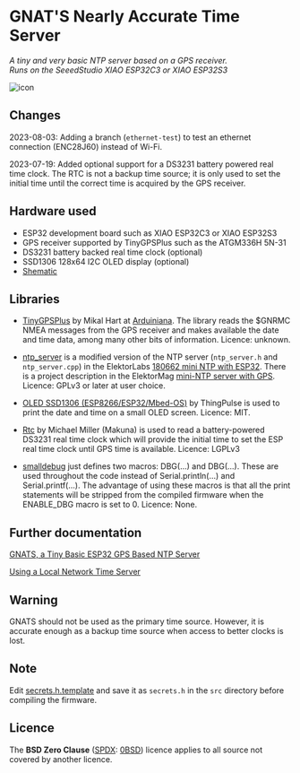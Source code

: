 # GNAT'S Nearly Accurate Time Server

*A tiny and very basic NTP server based on a GPS receiver.  
Runs on the SeeedStudio XIAO ESP32C3 or XIAO ESP32S3*

![icon](img/gnat_128x128.png) 

## Changes

2023-08-03: Adding a branch (`ethernet-test`) to test an ethernet connection (ENC28J60) instead of Wi-Fi.

2023-07-19: Added optional support for a DS3231 battery powered real time clock. The RTC is not a backup time source; it is only used to set the initial time until the correct time is acquired by the GPS receiver.

## Hardware used

  - ESP32 development board such as XIAO ESP32C3 or XIAO ESP32S3
  - GPS receiver supported by TinyGPSPlus such as the ATGM336H 5N-31
  - DS3231 battery backed real time clock (optional)
  - SSD1306 128x64 I2C OLED display (optional)
  - [Shematic](img/schematic.jpg)
## Libraries 

  - [TinyGPSPlus](https://github.com/mikalhart/TinyGPSPlus.git) by Mikal Hart at [Arduiniana](http://arduiniana.org). The library reads the $GNRMC NMEA messages from the GPS receiver and makes available the date and time data, among many other bits of information. Licence: unknown.

  - [ntp_server](lib/ntp_server/ntp_server.h) is a modified version of the NTP server (`ntp_server.h` and `ntp_server.cpp`) in the ElektorLabs [180662 mini NTP with ESP32](https://github.com/ElektorLabs/180662-mini-NTP-ESP32). There is a project description in the ElektorMag [mini-NTP server with GPS](https://www.elektormagazine.com/labs/mini-ntp-server-with-gps). Licence: GPLv3 or later at user choice.

  - [OLED SSD1306 (ESP8266/ESP32/Mbed-OS)](https://github.com/ThingPulse/esp8266-oled-ssd1306)
by ThingPulse is used to print the date and time on a small OLED screen. Licence: MIT.

  - [Rtc](https://github.com/Makuna/Rtc) by Michael Miller (Makuna) is used to read a battery-powered DS3231 real time clock which will provide the initial time to set the ESP real time clock until GPS time is available. Licence: LGPLv3

  - [smalldebug](lib/smalldebug.h) just defines two macros: DBG(...) and DBG(...). These are used throughout the code instead of Serial.println(...) and Serial.printf(...). The advantage of using these macros is that all the print statements will be stripped from the compiled firmware when the ENABLE_DBG macro is set to 0. Licence: None.

## Further documentation

[GNATS, a Tiny Basic ESP32 GPS Based NTP Server](https://sigmdel.ca/michel/program/esp32/arduino/esp32_gps_time_server_en.html)

[Using a Local Network Time Server](https://sigmdel.ca/michel/program/esp32/arduino/local_timeserver_en.html)

## Warning

GNATS should not be used as the primary time source. However, it is accurate enough as a backup time source when access to better clocks is lost.

## Note

Edit [secrets.h.template](src/secrets.h.template) and save it as `secrets.h` in the `src` directory before compiling the firmware.

## Licence

The **BSD Zero Clause** ([SPDX](https://spdx.dev/): [0BSD](https://spdx.org/licenses/0BSD.html)) licence applies to all source not covered by another licence.
